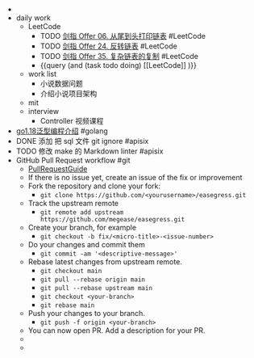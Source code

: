 -
- daily work
	- LeetCode
		- TODO [剑指 Offer 06. 从尾到头打印链表](https://leetcode-cn.com/leetbook/read/illustration-of-algorithm/5dt66m/) #LeetCode
		- TODO [剑指 Offer 24. 反转链表](https://leetcode-cn.com/leetbook/read/illustration-of-algorithm/9pdjbm/) #LeetCode
		- TODO [剑指 Offer 35. 复杂链表的复制](https://leetcode-cn.com/leetbook/read/illustration-of-algorithm/9p0yy1/) #LeetCode
		- {{query (and (task todo doing) [[LeetCode]] )}}
	- work list
		- 小说数据问题
		- 介绍小说项目架构
	- mit
	- interview
		- Controller 视频课程
- [go1.18泛型编程介绍](https://segmentfault.com/a/1190000041634906) #golang
- DONE 添加 把 sql 文件 git ignore #apisix
- TODO 修改 make 的 Markdown linter #apisix
- GitHub Pull Request workflow #git
	- [PullRequestGuide](https://github.com/megaease/easegress/blob/main/CONTRIBUTING.md#pull-request-guide)
	- If there is no issue yet, create an issue of the fix or improvement
	- Fork the repository and clone your fork:
		- `git clone https://github.com/<yourusername>/easegress.git`
	- Track the upstream remote
		- `git remote add upstream https://github.com/megease/easegress.git`
	- Create your branch, for example
		- `git checkout -b fix/<micro-title>-<issue-number>`
	- Do your changes and commit them
		- `git commit -am '<descriptive-message>'`
	- Rebase latest changes from upstream remote.
		- `git checkout main`
		- `git pull --rebase origin main`
		- `git pull --rebase upstream main`
		- `git checkout <your-branch>`
		- `git rebase main`
	- Push your changes to your branch.
		- `git push -f origin <your-branch>`
	- You can now open PR. Add a description for your PR.
	-
	-
